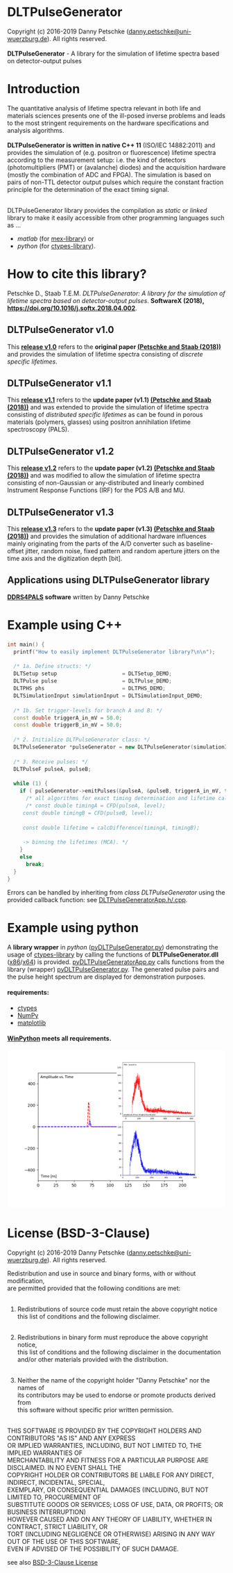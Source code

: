 # DLTPulseGenerator
Copyright (c) 2016-2019 Danny Petschke (danny.petschke@uni-wuerzburg.de). All rights reserved.<br><br>
<b>DLTPulseGenerator</b> - A library for the simulation of lifetime spectra based on detector-output pulses

# Introduction

The quantitative analysis of lifetime spectra relevant in both life and materials sciences presents one of the ill-posed inverse problems and leads to the most stringent requirements on the hardware specifications and analysis algorithms.<br><br>
<b>DLTPulseGenerator is written in native C++ 11</b> (ISO/IEC 14882:2011) and provides the simulation of (e.g. positron or fluorescence) lifetime spectra according to the measurement setup: i.e. the kind of detectors (photomultipliers (PMT) or (avalanche) diodes) and the acquisition hardware (mostly the combination of ADC and FPGA). 
The simulation is based on pairs of non-TTL detector output pulses which require the constant fraction principle for the determination of the exact timing signal.<br><br>

DLTPulseGenerator library provides the compilation as <i>static</i> or <i>linked</i> library to make it easily accessible from other programming languages such as ...<br>
- <i>matlab</i> (for [mex-library](https://de.mathworks.com/help/matlab/matlab_external/standalone-example.html)) or<br>
- <i>python</i> (for [ctypes-library](https://docs.python.org/3/library/ctypes.html)). 

# How to cite this library?

Petschke D., Staab T.E.M. <i>DLTPulseGenerator: A library for the simulation of lifetime spectra based on detector-output pulses</i>. <b>SoftwareX (2018), https://doi.org/10.1016/j.softx.2018.04.002</b>.

## DLTPulseGenerator v1.0

This <b>[release v1.0](https://github.com/dpscience/DLTPulseGenerator/releases/tag/1.0)</b> refers to the <b>original paper [(Petschke and Staab (2018))](https://doi.org/10.1016/j.softx.2018.04.002)</b> and provides the simulation of lifetime spectra consisting of <i>discrete specific lifetimes</i>.

## DLTPulseGenerator v1.1

This <b>[release v1.1](https://github.com/dpscience/DLTPulseGenerator/releases/tag/1.1)</b> refers to the <b>update paper (v1.1) [(Petschke and Staab (2018))](https://doi.org/10.1016/j.softx.2018.05.001)</b> and was extended to provide the simulation of lifetime spectra consisting of <i>distributed specific lifetimes</i> as can be found in porous materials (polymers, glasses) using positron annihilation lifetime spectroscopy (PALS).

## DLTPulseGenerator v1.2

This <b>[release v1.2](https://github.com/dpscience/DLTPulseGenerator/releases/tag/1.2)</b> refers to the <b>update paper (v1.2) [(Petschke and Staab (2018))](https://doi.org/10.1016/j.softx.2018.06.003)</b> and was modified to allow the simulation of lifetime spectra consisting of non-Gaussian or any-distributed and linearly combined Instrument Response Functions (IRF) for the PDS A/B and MU. 

## DLTPulseGenerator v1.3

This <b>[release v1.3](https://github.com/dpscience/DLTPulseGenerator/releases/tag/1.3)</b> refers to the <b>update paper (v1.3) [(Petschke and Staab (2018))](https://doi.org/10.1016/j.softx.2019.02.003)</b> and provides the simulation of additional hardware influences mainly originating from the parts of the A/D converter such as baseline-offset jitter, random noise, fixed pattern and random aperture jitters on the time axis and the digitization depth [bit].

## Applications using DLTPulseGenerator library

<b>[DDRS4PALS](https://github.com/dpscience/DDRS4PALS) software</b> written by Danny Petschke

# Example using C++

```c++
int main() {
  printf("How to easily implement DLTPulseGenerator library?\n\n");

  /* 1a. Define structs: */
  DLTSetup setup                     = DLTSetup_DEMO; 
  DLTPulse pulse                     = DLTPulse_DEMO; 
  DLTPHS phs                         = DLTPHS_DEMO; 
  DLTSimulationInput simulationInput = DLTSimulationInput_DEMO; 
  
  /* 1b. Set trigger-levels for branch A and B: */
  const double triggerA_in_mV = 50.0;
  const double triggerB_in_mV = 50.0;
  
  /* 2. Initialize DLTPulseGenerator class: */
  DLTPulseGenerator *pulseGenerator = new DLTPulseGenerator(simulationInput, phs, setup, pulse, nullptr);
  
  /* 3. Receive pulses: */
  DLTPulseF pulseA, pulseB;
  
  while (1) {
    if ( pulseGenerator->emitPulses(&pulseA, &pulseB, triggerA_in_mV, triggerB_in_mV) ) {
      /* all algorithms for exact timing determination and lifetime calculation, respectively, have to be placed here! */
      /* const double timingA = CFD(pulseA, level);
	 const double timingB = CFD(pulseB, level);

	 const double lifetime = calcDifference(timingA, timingB);

	 -> binning the lifetimes (MCA). */
    }
    else
      break;
  }
}
```
Errors can be handled by inheriting from <i>class DLTPulseGenerator</i> using the provided callback function: see [DLTPulseGeneratorApp.h/.cpp](https://github.com/dpscience/DLTPulseGenerator/blob/master/DLTPulseGenerator/example/AppDLTPulseGenerator/AppDLTPulseGenerator/DLTPulseGeneratorApp.h).  

# Example using python

A <b>library wrapper</b> in <i>python</i> ([pyDLTPulseGenerator.py](https://github.com/dpscience/DLTPulseGenerator/blob/master/pyDLTPulseGenerator/pyDLTPulseGenerator.py)) demonstrating the usage of [ctypes-library](https://docs.python.org/3/library/ctypes.html) by calling the functions of <b>DLTPulseGenerator.dll</b> ([x86](https://github.com/dpscience/DLTPulseGenerator/tree/master/pyDLTPulseGenerator/x86)/[x64](https://github.com/dpscience/DLTPulseGenerator/tree/master/pyDLTPulseGenerator/x64)) is provided. [pyDLTPulseGeneratorApp.py](https://github.com/dpscience/DLTPulseGenerator/blob/master/pyDLTPulseGenerator/pyDLTPulseGeneratorApp.py) calls functions from the library (wrapper) [pyDLTPulseGenerator.py](https://github.com/dpscience/DLTPulseGenerator/blob/master/pyDLTPulseGenerator/pyDLTPulseGenerator.py). The generated pulse pairs and the pulse height spectrum are displayed for demonstration purposes.<br>

#### requirements:
- [ctypes](https://docs.python.org/3/library/ctypes.html) 
- [NumPy](http://www.numpy.org/) 
- [matplotlib](https://matplotlib.org/)<br>

#### [WinPython](https://sourceforge.net/projects/winpython/) meets all requirements. 

![Generated Pulses](/pyDLTPulseGenerator/PulsesPythonAndPHS.png)

# License (BSD-3-Clause)

Copyright (c) 2016-2019 Danny Petschke (danny.petschke@uni-wuerzburg.de). All rights reserved.<br>

Redistribution and use in source and binary forms, with or without modification,<br> 
are permitted provided that the following conditions are met:<br><br>

 1. Redistributions of source code must retain the above copyright notice<br>
    this list of conditions and the following disclaimer.<br><br>

 2. Redistributions in binary form must reproduce the above copyright notice,<br> 
    this list of conditions and the following disclaimer in the documentation<br> 
    and/or other materials provided with the distribution.<br><br>

 3. Neither the name of the copyright holder "Danny Petschke" nor the names of<br> 
    its contributors may be used to endorse or promote products derived from <br>
    this software without specific prior written permission.<br><br>


 THIS SOFTWARE IS PROVIDED BY THE COPYRIGHT HOLDERS AND CONTRIBUTORS "AS IS" AND ANY EXPRESS<br> 
 OR IMPLIED WARRANTIES, INCLUDING, BUT NOT LIMITED TO, THE IMPLIED WARRANTIES OF<br> 
 MERCHANTABILITY AND FITNESS FOR A PARTICULAR PURPOSE ARE DISCLAIMED. IN NO EVENT SHALL THE<br> 
 COPYRIGHT HOLDER OR CONTRIBUTORS BE LIABLE FOR ANY DIRECT, INDIRECT, INCIDENTAL, SPECIAL,<br> 
 EXEMPLARY, OR CONSEQUENTIAL DAMAGES (INCLUDING, BUT NOT LIMITED TO, PROCUREMENT OF<br> 
 SUBSTITUTE GOODS OR SERVICES; LOSS OF USE, DATA, OR PROFITS; OR BUSINESS INTERRUPTION)<br> 
 HOWEVER CAUSED AND ON ANY THEORY OF LIABILITY, WHETHER IN CONTRACT, STRICT LIABILITY, OR<br> 
 TORT (INCLUDING NEGLIGENCE OR OTHERWISE) ARISING IN ANY WAY OUT OF THE USE OF THIS SOFTWARE,<br> 
 EVEN IF ADVISED OF THE POSSIBILITY OF SUCH DAMAGE.<br>
 
 see also [BSD-3-Clause License](https://opensource.org/licenses/BSD-3-Clause)
